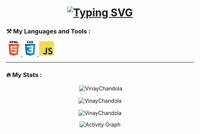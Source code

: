 ### <h1 align="center">[![Typing SVG](https://readme-typing-svg.demolab.com/?lines=Hello,+I+am+Vinay+Chandola+👋)](https://git.io/typing-svg)</h1>

<!--
**Hero-debug-cloud/Hero-debug-cloud** is a ✨ _special_ ✨ repository because its `README.md` (this file) appears on your GitHub profile.

Here are some ideas to get you started:

- 🔭 I’m currently working on ...
- 🌱 I’m currently learning ...
- 👯 I’m looking to collaborate on ...
- 🤔 I’m looking for help with ...
- 💬 Ask me about ...
- 📫 How to reach me: ...
- 😄 Pronouns: ...
- ⚡ Fun fact: ...
-->

### ⚒️ My Languages and Tools :

<p align="left"> </a> <a href="https://www.w3.org/html/" target="_blank" rel="noreferrer"> <img src="https://raw.githubusercontent.com/devicons/devicon/master/icons/html5/html5-original-wordmark.svg" alt="html5" width="40" height="40"/> </a> <a href="https://www.w3schools.com/css/" target="_blank" rel="noreferrer"> <img src="https://raw.githubusercontent.com/devicons/devicon/master/icons/css3/css3-original-wordmark.svg" alt="css3" width="40" height="40"/> </a> </a> <a href="https://developer.mozilla.org/en-US/docs/Web/JavaScript" target="_blank" rel="noreferrer"> <img src="https://raw.githubusercontent.com/devicons/devicon/master/icons/javascript/javascript-original.svg" alt="javascript" width="40" height="40"/> </a>  </p>  

--- 
### :fire: My Stats :
<div align="center">
<p>&nbsp;<img align="center" src="https://github-readme-stats.vercel.app/api?username=Hero-debug-cloud&show_icons=true&locale=en" alt="VinayChandola" /></p>

<p><img align="center" src="https://github-readme-streak-stats.herokuapp.com/?user=Hero-debug-cloud&" alt="VinayChandola" /></p>

<p><img align="center" src="https://github-readme-stats.vercel.app/api/top-langs?username=Hero-debug-cloud&show_icons=true&locale=en&layout=compact" alt="VinayChandola" /></p>

<img alt="Activity Graph" src="https://denvercoder1-activity-graph.herokuapp.com/graph/?username=Hero-debug-cloud&bg_color=1F222E&color=c64ebf&line=0dbdb2&point=FFFFFF&hide_border=true" />
</div>








